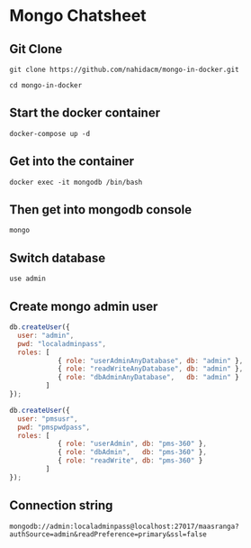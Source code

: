 # Mongo Chatsheet

## Git Clone
`git clone https://github.com/nahidacm/mongo-in-docker.git`

`cd mongo-in-docker`
## Start the docker container
`docker-compose up -d`

## Get into the container
`docker exec -it mongodb /bin/bash`

## Then get into mongodb console
`mongo`

## Switch database
`use admin`

## Create mongo admin user

```javascript
db.createUser({
  user: "admin",
  pwd: "localadminpass",
  roles: [
            { role: "userAdminAnyDatabase", db: "admin" },
            { role: "readWriteAnyDatabase", db: "admin" },
            { role: "dbAdminAnyDatabase",   db: "admin" }
         ]
});
```
```javascript
db.createUser({
  user: "pmsusr",
  pwd: "pmspwdpass",
  roles: [
            { role: "userAdmin", db: "pms-360" },
            { role: "dbAdmin",   db: "pms-360" },
            { role: "readWrite", db: "pms-360" }
         ]
});
```

## Connection string

`mongodb://admin:localadminpass@localhost:27017/maasranga?authSource=admin&readPreference=primary&ssl=false`
